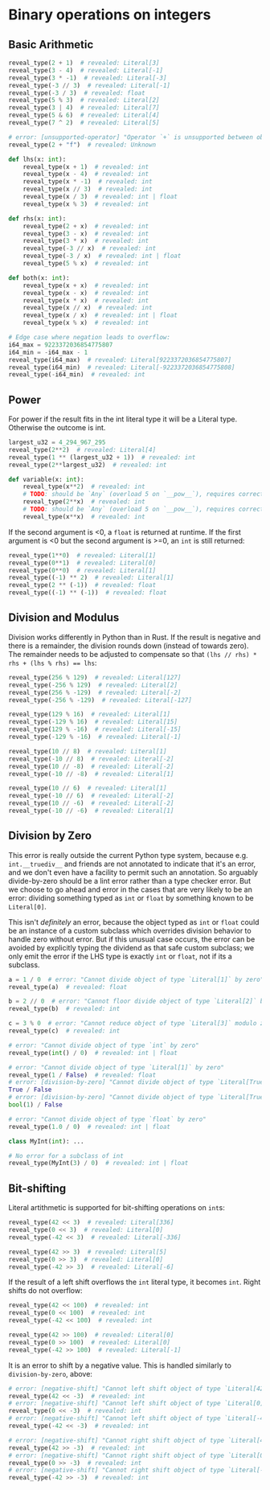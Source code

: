 # Binary operations on integers

## Basic Arithmetic

```py
reveal_type(2 + 1)  # revealed: Literal[3]
reveal_type(3 - 4)  # revealed: Literal[-1]
reveal_type(3 * -1)  # revealed: Literal[-3]
reveal_type(-3 // 3)  # revealed: Literal[-1]
reveal_type(-3 / 3)  # revealed: float
reveal_type(5 % 3)  # revealed: Literal[2]
reveal_type(3 | 4)  # revealed: Literal[7]
reveal_type(5 & 6)  # revealed: Literal[4]
reveal_type(7 ^ 2)  # revealed: Literal[5]

# error: [unsupported-operator] "Operator `+` is unsupported between objects of type `Literal[2]` and `Literal["f"]`"
reveal_type(2 + "f")  # revealed: Unknown

def lhs(x: int):
    reveal_type(x + 1)  # revealed: int
    reveal_type(x - 4)  # revealed: int
    reveal_type(x * -1)  # revealed: int
    reveal_type(x // 3)  # revealed: int
    reveal_type(x / 3)  # revealed: int | float
    reveal_type(x % 3)  # revealed: int

def rhs(x: int):
    reveal_type(2 + x)  # revealed: int
    reveal_type(3 - x)  # revealed: int
    reveal_type(3 * x)  # revealed: int
    reveal_type(-3 // x)  # revealed: int
    reveal_type(-3 / x)  # revealed: int | float
    reveal_type(5 % x)  # revealed: int

def both(x: int):
    reveal_type(x + x)  # revealed: int
    reveal_type(x - x)  # revealed: int
    reveal_type(x * x)  # revealed: int
    reveal_type(x // x)  # revealed: int
    reveal_type(x / x)  # revealed: int | float
    reveal_type(x % x)  # revealed: int

# Edge case where negation leads to overflow:
i64_max = 9223372036854775807
i64_min = -i64_max - 1
reveal_type(i64_max)  # revealed: Literal[9223372036854775807]
reveal_type(i64_min)  # revealed: Literal[-9223372036854775808]
reveal_type(-i64_min)  # revealed: int
```

## Power

For power if the result fits in the int literal type it will be a Literal type. Otherwise the
outcome is int.

```py
largest_u32 = 4_294_967_295
reveal_type(2**2)  # revealed: Literal[4]
reveal_type(1 ** (largest_u32 + 1))  # revealed: int
reveal_type(2**largest_u32)  # revealed: int

def variable(x: int):
    reveal_type(x**2)  # revealed: int
    # TODO: should be `Any` (overload 5 on `__pow__`), requires correct overload matching
    reveal_type(2**x)  # revealed: int
    # TODO: should be `Any` (overload 5 on `__pow__`), requires correct overload matching
    reveal_type(x**x)  # revealed: int
```

If the second argument is \<0, a `float` is returned at runtime. If the first argument is \<0 but
the second argument is >=0, an `int` is still returned:

```py
reveal_type(1**0)  # revealed: Literal[1]
reveal_type(0**1)  # revealed: Literal[0]
reveal_type(0**0)  # revealed: Literal[1]
reveal_type((-1) ** 2)  # revealed: Literal[1]
reveal_type(2 ** (-1))  # revealed: float
reveal_type((-1) ** (-1))  # revealed: float
```

## Division and Modulus

Division works differently in Python than in Rust. If the result is negative and there is a
remainder, the division rounds down (instead of towards zero). The remainder needs to be adjusted to
compensate so that `(lhs // rhs) * rhs + (lhs % rhs) == lhs`:

```py
reveal_type(256 % 129)  # revealed: Literal[127]
reveal_type(-256 % 129)  # revealed: Literal[2]
reveal_type(256 % -129)  # revealed: Literal[-2]
reveal_type(-256 % -129)  # revealed: Literal[-127]

reveal_type(129 % 16)  # revealed: Literal[1]
reveal_type(-129 % 16)  # revealed: Literal[15]
reveal_type(129 % -16)  # revealed: Literal[-15]
reveal_type(-129 % -16)  # revealed: Literal[-1]

reveal_type(10 // 8)  # revealed: Literal[1]
reveal_type(-10 // 8)  # revealed: Literal[-2]
reveal_type(10 // -8)  # revealed: Literal[-2]
reveal_type(-10 // -8)  # revealed: Literal[1]

reveal_type(10 // 6)  # revealed: Literal[1]
reveal_type(-10 // 6)  # revealed: Literal[-2]
reveal_type(10 // -6)  # revealed: Literal[-2]
reveal_type(-10 // -6)  # revealed: Literal[1]
```

## Division by Zero

This error is really outside the current Python type system, because e.g. `int.__truediv__` and
friends are not annotated to indicate that it's an error, and we don't even have a facility to
permit such an annotation. So arguably divide-by-zero should be a lint error rather than a type
checker error. But we choose to go ahead and error in the cases that are very likely to be an error:
dividing something typed as `int` or `float` by something known to be `Literal[0]`.

This isn't _definitely_ an error, because the object typed as `int` or `float` could be an instance
of a custom subclass which overrides division behavior to handle zero without error. But if this
unusual case occurs, the error can be avoided by explicitly typing the dividend as that safe custom
subclass; we only emit the error if the LHS type is exactly `int` or `float`, not if its a subclass.

```py
a = 1 / 0  # error: "Cannot divide object of type `Literal[1]` by zero"
reveal_type(a)  # revealed: float

b = 2 // 0  # error: "Cannot floor divide object of type `Literal[2]` by zero"
reveal_type(b)  # revealed: int

c = 3 % 0  # error: "Cannot reduce object of type `Literal[3]` modulo zero"
reveal_type(c)  # revealed: int

# error: "Cannot divide object of type `int` by zero"
reveal_type(int() / 0)  # revealed: int | float

# error: "Cannot divide object of type `Literal[1]` by zero"
reveal_type(1 / False)  # revealed: float
# error: [division-by-zero] "Cannot divide object of type `Literal[True]` by zero"
True / False
# error: [division-by-zero] "Cannot divide object of type `Literal[True]` by zero"
bool(1) / False

# error: "Cannot divide object of type `float` by zero"
reveal_type(1.0 / 0)  # revealed: int | float

class MyInt(int): ...

# No error for a subclass of int
reveal_type(MyInt(3) / 0)  # revealed: int | float
```

## Bit-shifting

Literal artithmetic is supported for bit-shifting operations on `int`s:

```py
reveal_type(42 << 3)  # revealed: Literal[336]
reveal_type(0 << 3)  # revealed: Literal[0]
reveal_type(-42 << 3)  # revealed: Literal[-336]

reveal_type(42 >> 3)  # revealed: Literal[5]
reveal_type(0 >> 3)  # revealed: Literal[0]
reveal_type(-42 >> 3)  # revealed: Literal[-6]
```

If the result of a left shift overflows the `int` literal type, it becomes `int`. Right shifts do
not overflow:

```py
reveal_type(42 << 100)  # revealed: int
reveal_type(0 << 100)  # revealed: int
reveal_type(-42 << 100)  # revealed: int

reveal_type(42 >> 100)  # revealed: Literal[0]
reveal_type(0 >> 100)  # revealed: Literal[0]
reveal_type(-42 >> 100)  # revealed: Literal[-1]
```

It is an error to shift by a negative value. This is handled similarly to `division-by-zero`, above:

```py
# error: [negative-shift] "Cannot left shift object of type `Literal[42]` by a negative value"
reveal_type(42 << -3)  # revealed: int
# error: [negative-shift] "Cannot left shift object of type `Literal[0]` by a negative value"
reveal_type(0 << -3)  # revealed: int
# error: [negative-shift] "Cannot left shift object of type `Literal[-42]` by a negative value"
reveal_type(-42 << -3)  # revealed: int

# error: [negative-shift] "Cannot right shift object of type `Literal[42]` by a negative value"
reveal_type(42 >> -3)  # revealed: int
# error: [negative-shift] "Cannot right shift object of type `Literal[0]` by a negative value"
reveal_type(0 >> -3)  # revealed: int
# error: [negative-shift] "Cannot right shift object of type `Literal[-42]` by a negative value"
reveal_type(-42 >> -3)  # revealed: int
```
